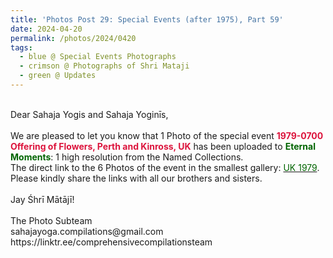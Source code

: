 ```yaml
---
title: 'Photos Post 29: Special Events (after 1975), Part 59'
date: 2024-04-20
permalink: /photos/2024/0420
tags:
  - blue @ Special Events Photographs
  - crimson @ Photographs of Shri Mataji
  - green @ Updates
---
```


<p>
<br>
Dear Sahaja Yogis and Sahaja Yoginīs,<br>
<br>
We are pleased to let you know that 1 Photo of the special event <font color="Crimson"><b>1979-0700 Offering of Flowers, Perth and Kinross, UK</b></font> has been uploaded to <font color="DarkGreen"><b>Eternal Moments</b></font>: 1 high resolution from the Named Collections.<br>
The direct link to the 6 Photos of the event in the smallest gallery: <a href="https://eternalmoments.smugmug.com/Countries/UK/1979"><font color="DarkGreen">UK 1979</font></a>.<br>  
Please kindly share the links with all our brothers and sisters.<br>
<br>
Jay Śhrī Mātājī!<br>
<br>
The Photo Subteam<br>
sahajayoga.compilations@gmail.com<br>
https://linktr.ee/comprehensivecompilationsteam
</p>